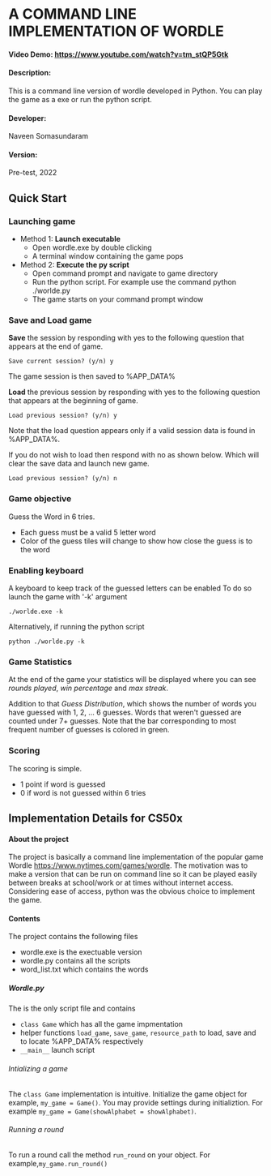 # A COMMAND LINE IMPLEMENTATION OF WORDLE
#### Video Demo:  <https://www.youtube.com/watch?v=tm_stQP5Gtk>
#### Description: 
This is a command line version of wordle developed in Python.
You can play the game as a exe or run the python script.
#### Developer:
Naveen Somasundaram
#### Version: 
Pre-test, 2022 

## Quick Start
### Launching game
- Method 1: **Launch executable**
  - Open wordle.exe by double clicking
  - A terminal window containing the game pops
- Method 2: **Execute the py script**
  - Open command prompt and navigate to game directory
  - Run the python script. For example use the command python ./worlde.py
  - The game starts on your command prompt window

### Save and Load game
**Save** the session by responding with yes to the following question that appears at the end of game.
```
Save current session? (y/n) y
```
The game session is then saved to %APP_DATA%

**Load** the previous session by responding with yes to the following question that appears at the beginning of game.
```
Load previous session? (y/n) y
```
Note that the load question appears only if a valid session data is found in %APP_DATA%.

If you do not wish to load then respond with no as shown below. Which will clear the save data and launch new game.
```
Load previous session? (y/n) n
```
### Game objective
Guess the Word in 6 tries.
- Each guess must be a valid 5 letter word
- Color of the guess tiles will change to show how close the guess is to the word 

### Enabling keyboard
A keyboard to keep track of the guessed letters can be enabled
To do so launch the game with '-k' argument
```
./worlde.exe -k
```
Alternatively, if running the python script
```
python ./worlde.py -k
```
### Game Statistics
At the end of the game your statistics will be displayed where you can see *rounds played*, *win percentage* and *max streak*.

Addition to that *Guess Distribution*, which shows the number of words you have guessed with 1, 2, ... 6 guesses.
Words that weren't guessed are counted under 7+ guesses. 
Note that the bar corresponding to most frequent number of guesses is colored in green.

### Scoring
The scoring is simple.
- 1 point if word is guessed
- 0 if word is not guessed within 6 tries

## Implementation Details for CS50x
#### About the project
The project is basically a command line implementation of the popular game Wordle <https://www.nytimes.com/games/wordle>.
The motivation was to make a version that can be run on command line so it can be played easily between breaks at school/work or at times without internet access.
Considering ease of access, python was the obvious choice to implement the game.
#### Contents
The project contains the following files
- wordle.exe is the exectuable version
- wordle.py contains all the scripts 
- word_list.txt which contains the words 
##### Wordle.py
The is the only script file and contains
- ```class Game``` which has all the game impmentation
- helper functions ```load_game```, ```save_game```, ```resource_path``` to load, save and to locate %APP_DATA% respectively
- ```__main__``` launch script  
###### Intializing a game
The ```class Game``` implementation is intuitive. Initialize the game object for example, ```my_game = Game()```.
You may provide settings during initializtion. For example ```my_game = Game(showAlphabet = showAlphabet)```.
###### Running a round
To run a round call the method ```run_round``` on your object. For example,```my_game.run_round()```

  






